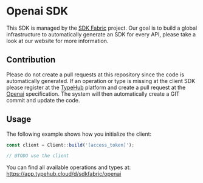 
# Openai SDK

This SDK is managed by the [SDK Fabric](https://sdk-fabric.org/) project.
Our goal is to build a global infrastructure to automatically generate
an SDK for every API, please take a look at our website for more information.

## Contribution

Please do not create a pull requests at this repository since the code is
automatically generated. If an operation or type is missing at the client SDK
please register at the [TypeHub](https://typehub.cloud/) platform and create
a pull request at the [Openai](https://app.typehub.cloud/d/sdkfabric/openai)
specification. The system will then automatically create a GIT commit and update
the code.

## Usage

The following example shows how you initialize the client:

```typescript
const client = Client::build('[access_token]');

// @TODO use the client
```

You can find all available operations and types at:
https://app.typehub.cloud/d/sdkfabric/openai
